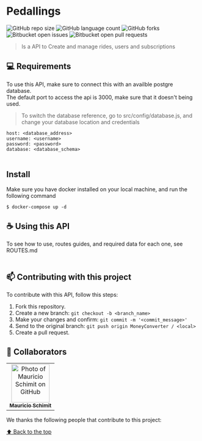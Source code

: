 # Pedallings

![GitHub repo size](https://img.shields.io/github/repo-size/mauricio-bs/pedallings?style=for-the-badge)
![GitHub language count](https://img.shields.io/github/languages/count/mauricio-bs/pedallings?style=for-the-badge)
![GitHub forks](https://img.shields.io/github/forks/mauricio-bs/pedallings?style=for-the-badge)
![Bitbucket open issues](https://img.shields.io/bitbucket/issues/mauricio-bs/pedallings?style=for-the-badge)
![Bitbucket open pull requests](https://img.shields.io/bitbucket/pr-raw/mauricio-bs/pedallings?style=for-the-badge)

> Is a API to Create and manage rides, users and subscriptions


## 💻 Requirements

To use this API, make sure to connect this with an availble postgre database. <br>
The default port to access the api is 3000, make sure that it doesn't being used.

> To switch the database reference, go to src/config/database.js, and change your database location and credentials

``host: <database_address> ``<br>
``username: <username> ``<br>
``password: <password> ``<br>
``database: <database_schema> ``<br>
<br>

## Install

Make sure you have docker installed on your local machine, and run the following command

````
$ docker-compose up -d
````

## ☕ Using this API

To see how to use, routes guides, and required data for each one, see ROUTES.md
<br>
<br>

## 📫 Contributing with this project

To contribute with this API, follow this steps:

1. Fork this repository.
2. Create a new branch: `git checkout -b <branch_name>`
3. Make your changes and confirm: `git commit -m '<commit_message>'`
4. Send to the original branch: `git push origin MoneyConverter / <local>`
5. Create a pull request.

## 🤝 Collaborators

<table>
  <tr>
    <td align="center">
      <a href="https://github.com/mauricio-bs">
        <img src="https://avatars3.githubusercontent.com/mauricio-bs" width="100px;" alt="Photo of Mauricio Schimit on GitHub"/><br>
        <sub>
          <b>Mauricio Schimit</b>
        </sub>
      </a>
    </td>
</table>

We thanks the following people that contribute to this project:

[⬆ Back to the top](#Pedallings)<br>